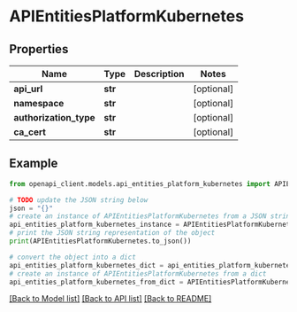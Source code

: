 # APIEntitiesPlatformKubernetes


## Properties

Name | Type | Description | Notes
------------ | ------------- | ------------- | -------------
**api_url** | **str** |  | [optional] 
**namespace** | **str** |  | [optional] 
**authorization_type** | **str** |  | [optional] 
**ca_cert** | **str** |  | [optional] 

## Example

```python
from openapi_client.models.api_entities_platform_kubernetes import APIEntitiesPlatformKubernetes

# TODO update the JSON string below
json = "{}"
# create an instance of APIEntitiesPlatformKubernetes from a JSON string
api_entities_platform_kubernetes_instance = APIEntitiesPlatformKubernetes.from_json(json)
# print the JSON string representation of the object
print(APIEntitiesPlatformKubernetes.to_json())

# convert the object into a dict
api_entities_platform_kubernetes_dict = api_entities_platform_kubernetes_instance.to_dict()
# create an instance of APIEntitiesPlatformKubernetes from a dict
api_entities_platform_kubernetes_from_dict = APIEntitiesPlatformKubernetes.from_dict(api_entities_platform_kubernetes_dict)
```
[[Back to Model list]](../README.md#documentation-for-models) [[Back to API list]](../README.md#documentation-for-api-endpoints) [[Back to README]](../README.md)


